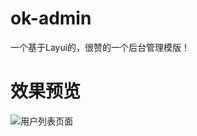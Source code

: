 # ok-admin
一个基于Layui的，很赞的一个后台管理模版！
# 效果预览

![用户列表页面](https://note.youdao.com/yws/public/resource/061267ec637009aca0b1e0244567f3dd/xmlnote/5283180158184BE199F1FB2D19DE5C1D/3349)
